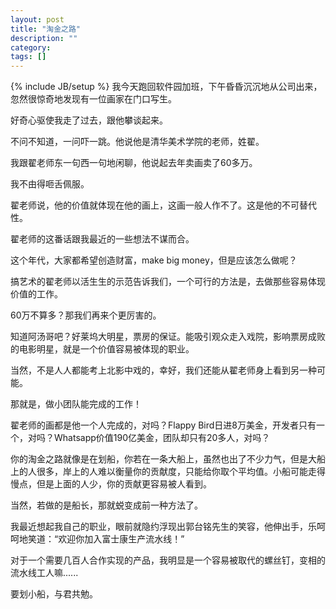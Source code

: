 ```yaml
---
layout: post
title: "淘金之路"
description: ""
category: 
tags: []
---
```

{% include JB/setup %}
我今天跑回软件园加班，下午昏昏沉沉地从公司出来，忽然很惊奇地发现有一位画家在门口写生。

好奇心驱使我走了过去，跟他攀谈起来。

不问不知道，一问吓一跳。他说他是清华美术学院的老师，姓翟。

我跟翟老师东一句西一句地闲聊，他说起去年卖画卖了60多万。

我不由得咂舌佩服。

翟老师说，他的价值就体现在他的画上，这画一般人作不了。这是他的不可替代性。


<!--more-->

翟老师的这番话跟我最近的一些想法不谋而合。

这个年代，大家都希望创造财富，make big money，但是应该怎么做呢？


搞艺术的翟老师以活生生的示范告诉我们，一个可行的方法是，去做那些容易体现价值的工作。

60万不算多？那我们再来个更厉害的。

知道阿汤哥吧？好莱坞大明星，票房的保证。能吸引观众走入戏院，影响票房成败的电影明星，就是一个价值容易被体现的职业。


当然，不是人人都能考上北影中戏的，幸好，我们还能从翟老师身上看到另一种可能。

那就是，做小团队能完成的工作！

翟老师的画都是他一个人完成的，对吗？Flappy Bird日进8万美金，开发者只有一个，对吗？Whatsapp价值190亿美金，团队却只有20多人，对吗？

你的淘金之路就像是在划船，你若在一条大船上，虽然也出了不少力气，但是大船上的人很多，岸上的人难以衡量你的贡献度，只能给你取个平均值。小船可能走得慢点，但是上面的人少，你的贡献更容易被人看到。

当然，若做的是船长，那就蜕变成前一种方法了。
       

我最近想起我自己的职业，眼前就隐约浮现出郭台铭先生的笑容，他伸出手，乐呵呵地笑道：“欢迎你加入富士康生产流水线！”

对于一个需要几百人合作实现的产品，我明显是一个容易被取代的螺丝钉，变相的流水线工人嘛......
      
要划小船，与君共勉。
